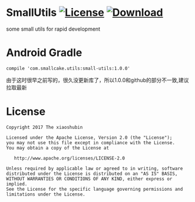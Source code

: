 # SmallUtils      [![License](https://img.shields.io/badge/license-Apache%202-green.svg)](https://www.apache.org/licenses/LICENSE-2.0)  [![Download](https://api.bintray.com/packages/xiaoshubin/maven/small-utils/images/download.svg?version=1.0.0) ](https://bintray.com/xiaoshubin/maven/small-utils/1.0.0/link)

some small utils for rapid development

# Android Gradle 

```
compile 'com.smallcake.utils:small-utils:1.0.0'
```

由于这时很早之前写的，很久没更新库了，所以1.0.0和github的部分不一致,建议拉取最新

# License

```
Copyright 2017 The xiaoshubin

Licensed under the Apache License, Version 2.0 (the "License");
you may not use this file except in compliance with the License.
You may obtain a copy of the License at

   http://www.apache.org/licenses/LICENSE-2.0

Unless required by applicable law or agreed to in writing, software
distributed under the License is distributed on an "AS IS" BASIS,
WITHOUT WARRANTIES OR CONDITIONS OF ANY KIND, either express or implied.
See the License for the specific language governing permissions and
limitations under the License.
```
